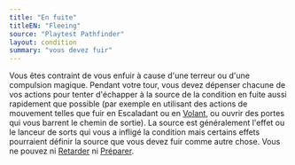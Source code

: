 ```yaml
---
title: "En fuite"
titleEN: "Fleeing"
source: "Playtest Pathfinder"
layout: condition
summary: "vous devez fuir"
---
```


Vous êtes contraint de vous enfuir à cause d'une terreur ou d'une compulsion magique. Pendant votre tour, vous devez dépenser chacune de vos actions pour tenter d'échapper à la source de la condition en fuite aussi rapidement que possible (par exemple en utilisant des actions de mouvement telles que fuir en Escaladant ou en [Volant](/ch9-jouer-à-pathfinder/actions-de-base.html#voler), ou ouvrir des portes qui vous barrent le chemin de sortie). La source est généralement l'effet ou le lanceur de sorts qui vous a infligé la condition mais certains effets pourraient définir la source que vous devez fuir comme autre chose. Vous ne pouvez ni [Retarder](/ch9-jouer-à-pathfinder/actions-de-base.html#retarder) ni [Préparer](/ch9-jouer-à-pathfinder/actions-de-base.html#préparer).